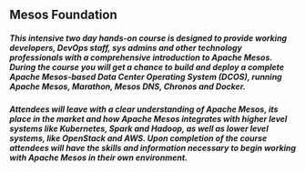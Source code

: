## Mesos Foundation

##### This intensive two day hands-on course is designed to provide working developers, DevOps staff, sys admins and other technology professionals with a comprehensive introduction to Apache Mesos. During the course you will get a chance to build and deploy a complete Apache Mesos-based Data Center Operating System (DCOS), running Apache Mesos, Marathon, Mesos DNS, Chronos and Docker. 

##### Attendees will leave with a clear understanding of Apache Mesos, its place in the market and how Apache Mesos integrates with higher level systems like Kubernetes, Spark and Hadoop, as well as lower level systems, like OpenStack and AWS. Upon completion of the course attendees will have the skills and information necessary to begin working with Apache Mesos in their own environment.